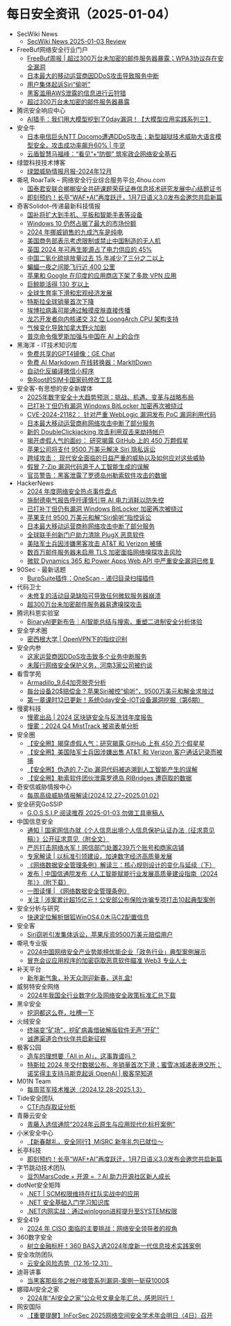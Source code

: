 # 每日安全资讯（2025-01-04）

- SecWiki News
  - [SecWiki News 2025-01-03 Review](http://www.sec-wiki.com/?2025-01-03)
- FreeBuf网络安全行业门户
  - [FreeBuf周报 | 超过300万台未加密的邮件服务器暴露；WPA3协议存在安全漏洞](https://www.freebuf.com/news/419036.html)
  - [日本最大的移动运营商因DDoS攻击导致服务中断](https://www.freebuf.com/news/418992.html)
  - [用户集体起诉Siri“偷听”](https://www.freebuf.com/news/418989.html)
  - [黑客滥用AWS泄露的信息进行云狩猎](https://www.freebuf.com/news/418985.html)
  - [超过300万台未加密的邮件服务器暴露](https://www.freebuf.com/news/418975.html)
- 腾讯安全响应中心
  - [AI猎手：我们用大模型挖到了0day漏洞！【大模型应用实践系列三】](https://security.tencent.com/index.php/blog/msg/212)
- 安全牛
  - [日本电信巨头NTT Docomo遭遇DDoS攻击；新型越狱技术威胁大语言模型安全，攻击成功率飙升60% | 牛览](https://www.aqniu.com/homenews/107815.html)
  - [云盾智慧马福峰：“看见”+“防御” 筑牢政企网络安全基石](https://www.aqniu.com/homenews/107814.html)
- 绿盟科技技术博客
  - [绿盟威胁情报月报-2024年12月](https://blog.nsfocus.net/2024-12/)
- 嘶吼 RoarTalk – 网络安全行业综合服务平台,4hou.com
  - [国泰君安联合梆梆安全共研课题荣获证券信息技术研究发展中心结题证书](https://www.4hou.com/posts/omJL)
  - [即刻预约！长亭“WAF+AI”再度跃迁，1月7日语义3.0发布会邀您共启新篇](https://www.4hou.com/posts/qo8y)
- 奇客Solidot–传递最新科技情报
  - [国补将扩大到手机、平板和智能手表等设备](https://www.solidot.org/story?sid=80236)
  - [Windows 10 仍然占据了最大的市场份额](https://www.solidot.org/story?sid=80235)
  - [2024 年挪威销售的九成汽车是纯电](https://www.solidot.org/story?sid=80234)
  - [美国商务部表示考虑限制或禁止中国制造的无人机](https://www.solidot.org/story?sid=80233)
  - [英国 2024 年可再生能源占了电力供应的 45%](https://www.solidot.org/story?sid=80232)
  - [中国二氧化硫排放量过去 15 年减少了三分之二以上](https://www.solidot.org/story?sid=80231)
  - [蝙蝠一夜之间能飞行近 400 公里](https://www.solidot.org/story?sid=80230)
  - [苹果和 Google 在印度的应用商店下架了多款 VPN 应用](https://www.solidot.org/story?sid=80229)
  - [巨鲸能活得 130 岁以上](https://www.solidot.org/story?sid=80228)
  - [全球生育率下滑和宏观经济发展](https://www.solidot.org/story?sid=80227)
  - [特斯拉全球销量首次下降](https://www.solidot.org/story?sid=80226)
  - [埃博拉病毒可能通过触摸皮肤直接传播](https://www.solidot.org/story?sid=80225)
  - [龙芯开发者向内核递交 32 位 LoongArch CPU 架构支持](https://www.solidot.org/story?sid=80224)
  - [气候变化导致加拿大野火加剧](https://www.solidot.org/story?sid=80223)
  - [普京命令俄罗斯加强与中国在 AI 上的合作](https://www.solidot.org/story?sid=80222)
- 黑海洋 - IT技术知识库
  - [免费共享的GPT4镜像：GE Chat](https://www.upx8.com/4634)
  - [免费 AI Markdown 在线转换器：MarkItDown](https://www.upx8.com/4632)
  - [自动化反编译微信小程序](https://www.upx8.com/4631)
  - [免Root的SIM卡国家码修改工具](https://www.upx8.com/4630)
- 安全客-有思想的安全新媒体
  - [2025年数字安全十大趋势预测：挑战、机遇、变革与战略布局](https://www.anquanke.com/post/id/303249)
  - [已打补丁但仍有漏洞 Windows BitLocker 加密再次被绕过](https://www.anquanke.com/post/id/303246)
  - [CVE-2024-21182： 针对严重 WebLogic 漏洞发布 PoC 漏洞利用代码](https://www.anquanke.com/post/id/303243)
  - [日本最大移动运营商称网络攻击中断了部分服务](https://www.anquanke.com/post/id/303240)
  - [新的 DoubleClickjacking 攻击利用双击来劫持帐户](https://www.anquanke.com/post/id/303236)
  - [揭开虚假人气的面纱： 研究揭露 GitHub 上的 450 万颗假星](https://www.anquanke.com/post/id/303233)
  - [苹果公司将支付 9500 万美元解决 Siri 隐私诉讼](https://www.anquanke.com/post/id/303230)
  - [跨域攻击： 现代安全面临的日益严重的威胁以及如何应对这些威胁](https://www.anquanke.com/post/id/303227)
  - [假冒 7-Zip 漏洞代码源于人工智能生成的误解](https://www.anquanke.com/post/id/303224)
  - [官员警告：黑客泄露了罗德岛州勒索软件攻击的数据](https://www.anquanke.com/post/id/303221)
- HackerNews
  - [2024 年度网络安全热点事件盘点](https://hackernews.cc/archives/56638)
  - [施耐德电气报告呼吁谨慎引导 AI 电力消耗以防失控](https://hackernews.cc/archives/56680)
  - [已打补丁但仍有漏洞 Windows BitLocker 加密再次被绕过](https://hackernews.cc/archives/56678)
  - [苹果支付 9500 万美元和解“Siri偷听”指控诉讼](https://hackernews.cc/archives/56675)
  - [日本最大移动运营商称网络攻击中断了部分服务](https://hackernews.cc/archives/56673)
  - [全球联手创新门户助力清除 PlugX 恶意软件](https://hackernews.cc/archives/56670)
  - [美陆军士兵因涉嫌黑客攻击 AT&T 和 Verizon 被捕](https://hackernews.cc/archives/56667)
  - [数百万邮件服务器未启用 TLS 加密面临网络嗅探攻击风险](https://hackernews.cc/archives/56654)
  - [微软 Dynamics 365 和 Power Apps Web API 中严重安全漏洞已修复](https://hackernews.cc/archives/56651)
- 90Sec - 最新话题
  - [BurpSuite插件：OneScan - 递归目录扫描插件](https://forum.90sec.com/t/topic/2484)
- 代码卫士
  - [未修复的活动目录缺陷可导致任何微软服务器崩溃](https://mp.weixin.qq.com/s?__biz=MzI2NTg4OTc5Nw==&mid=2247521970&idx=1&sn=cf8414d224a047b09b82ccc71c0bfd45&chksm=ea94a7d8dde32ece57198f26c255a55e071ccc22267f8b6b4136710a05abf4c36d72802473f6&scene=58&subscene=0#rd)
  - [超300万台未加密邮件服务器易遭嗅探攻击](https://mp.weixin.qq.com/s?__biz=MzI2NTg4OTc5Nw==&mid=2247521970&idx=2&sn=d8fc7b5707e715de0adff99af1f5b4f8&chksm=ea94a7d8dde32ece2b673b62f19f7fb4ed8be4e9c375e2a46b7520bf2899b001bda32dbcff45&scene=58&subscene=0#rd)
- 腾讯科恩实验室
  - [BinaryAI更新布告｜AI智能总结与搜索，重塑二进制安全分析体验](https://mp.weixin.qq.com/s?__biz=MzU1MjgwNzc4Ng==&mid=2247512586&idx=1&sn=bdb8398acb5fda964f6a2c5dd2a1ac51&chksm=fbfe8e0fcc8907197cd246821a3a7d69b1905dba4e8c51184e7c3bc5faacd9c05898b316d00c&scene=58&subscene=0#rd)
- 安全学术圈
  - [密西根大学 | OpenVPN下的指纹识别](https://mp.weixin.qq.com/s?__biz=MzU5MTM5MTQ2MA==&mid=2247491520&idx=1&sn=f3bacbb23ae0aece8dec75f687816b13&chksm=fe2ee04bc959695d4b77fe314173c1efea4d13849e9b908fbceed0d0cd4649082bc8c2132ff4&scene=58&subscene=0#rd)
- 安全内参
  - [这家运营商因DDoS攻击致多个业务中断服务](https://mp.weixin.qq.com/s?__biz=MzI4NDY2MDMwMw==&mid=2247513421&idx=1&sn=1021bf5b69e0338bd3b7d152d1001878&chksm=ebfaf26ddc8d7b7b4eee60640cf203868304940ee9bee33820b1942d82b05922dae65f47abd4&scene=58&subscene=0#rd)
  - [未履行网络安全保护义务，河南3家公司被约谈](https://mp.weixin.qq.com/s?__biz=MzI4NDY2MDMwMw==&mid=2247513421&idx=2&sn=e980287ad4e51a4924b3a9fa72bf1439&chksm=ebfaf26ddc8d7b7b6447a91d582d309c4f6c1342a946e014b7a6460a62507d08b6725c65346f&scene=58&subscene=0#rd)
- 看雪学苑
  - [Armadillo_9.64加壳脱壳分析](https://mp.weixin.qq.com/s?__biz=MjM5NTc2MDYxMw==&mid=2458588040&idx=1&sn=c401466ae78ba69aa089efcce6117344&chksm=b18c230286fbaa14cee6fc3ae311a6df0915e382932ad14ada113e6aeb3cb07f71303ddd1562&scene=58&subscene=0#rd)
  - [每台设备20$赔偿金？苹果Siri被控“偷听”，9500万美元和解金求放过](https://mp.weixin.qq.com/s?__biz=MjM5NTc2MDYxMw==&mid=2458588040&idx=2&sn=b3e772502339bb7312abd3962a759f9d&chksm=b18c230286fbaa14f9a99454800b0e6519b27e93e3d7f4215a83559fb158f691b3c65eb6b873&scene=58&subscene=0#rd)
  - [第一章课时12已更新！系统0day安全-IOT设备漏洞挖掘（第6期）](https://mp.weixin.qq.com/s?__biz=MjM5NTc2MDYxMw==&mid=2458588040&idx=3&sn=c54a81adfa6bf7c53845b3652106407a&chksm=b18c230286fbaa1426c7e84fac1daa652e1df3e517dd4f8b403adb7f5e797f0fac9181d0e6fb&scene=58&subscene=0#rd)
- 慢雾科技
  - [慢雾出品 | 2024 区块链安全与反洗钱年度报告](https://mp.weixin.qq.com/s?__biz=MzU4ODQ3NTM2OA==&mid=2247500805&idx=1&sn=7f4ea46ba38fef5f4805be8c35db6f8d&chksm=fddeba82caa9339497a4e60abf815845c887d151bf3016d50ed1ec0c9c46f7192baec1374f91&scene=58&subscene=0#rd)
  - [慢雾：2024 Q4 MistTrack 被盗表单分析](https://mp.weixin.qq.com/s?__biz=MzU4ODQ3NTM2OA==&mid=2247500805&idx=2&sn=be253330d0da176f82c8c2db7821ea12&chksm=fddeba82caa933941c30351bfa9a34776e0c8413939a57714795dedb6661c8ba9973f1309914&scene=58&subscene=0#rd)
- 安全圈
  - [【安全圈】揭穿虚假人气：研究揭露 GitHub 上有 450 万个假星星](https://mp.weixin.qq.com/s?__biz=MzIzMzE4NDU1OQ==&mid=2652067112&idx=1&sn=425e0c2e12fd7778269f7fa579522d47&chksm=f36e7968c419f07e35b42cc902697e4cfd76a13a6536a8a32ff9dfe128b2e939352bece6b075&scene=58&subscene=0#rd)
  - [【安全圈】美国陆军士兵因涉嫌出售 AT&T 和 Verizon 客户通话记录而被捕](https://mp.weixin.qq.com/s?__biz=MzIzMzE4NDU1OQ==&mid=2652067112&idx=2&sn=80ba8f697fada6825cb2276649351bf5&chksm=f36e7968c419f07e8331e5a011a4413155e434ec9da6f8423820229453f38304d2451a43ead1&scene=58&subscene=0#rd)
  - [【安全圈】伪造的 7-Zip 漏洞代码被追溯到人工智能产生的误解](https://mp.weixin.qq.com/s?__biz=MzIzMzE4NDU1OQ==&mid=2652067112&idx=3&sn=7e0c3ed063040f28dd8bb8c3ead818df&chksm=f36e7968c419f07e6117e2802423856581ea51449912efb9ef7a18550dc27bba052d7d7128e0&scene=58&subscene=0#rd)
  - [【安全圈】勒索软件团伙泄露罗德岛 RIBridges 遭窃取的数据](https://mp.weixin.qq.com/s?__biz=MzIzMzE4NDU1OQ==&mid=2652067112&idx=4&sn=93ea0083002288cd3c773772b6ffad0e&chksm=f36e7968c419f07eeb8dc876fc3fe31731e266fe325fa7b7b3648eca88d299819e6e838c3df8&scene=58&subscene=0#rd)
- 奇安信威胁情报中心
  - [每周高级威胁情报解读(2024.12.27~2025.01.02)](https://mp.weixin.qq.com/s?__biz=MzI2MDc2MDA4OA==&mid=2247513560&idx=1&sn=b1e2d9bc860d51ad2568faaa7a5a6adb&chksm=ea6642afdd11cbb94bb6c468d57895a3fb674473163b7fbf9dbde50eada2511ef3c022e3cd6a&scene=58&subscene=0#rd)
- 安全研究GoSSIP
  - [G.O.S.S.I.P 阅读推荐 2025-01-03 勿做工具审稿人](https://mp.weixin.qq.com/s?__biz=Mzg5ODUxMzg0Ng==&mid=2247499525&idx=1&sn=7e0889586db3aed500c7524d2135c439&chksm=c063d1dcf71458cacfafb6eb645843679134604db5e2827ab09f1634ea243ee652525833b959&scene=58&subscene=0#rd)
- 中国信息安全
  - [通知 | 国家网信办就《个人信息出境个人信息保护认证办法（征求意见稿）》公开征求意见（附全文）](https://mp.weixin.qq.com/s?__biz=MzA5MzE5MDAzOA==&mid=2664233842&idx=1&sn=36a6cd37d73e7c4db1ae35f9228631c9&chksm=8b59f98bbc2e709d4c3dc54abd782fc828e65171b4c076141b59ad4a11fe950094eee0ed06e6&scene=58&subscene=0#rd)
  - [严厉打击网络水军！网信部门处置239万个账号和商家店铺](https://mp.weixin.qq.com/s?__biz=MzA5MzE5MDAzOA==&mid=2664233842&idx=2&sn=8ee7d703dc817b95626bad6b45a9a9af&chksm=8b59f98bbc2e709d4d28a87d30e11fc97bafabad60452986ebf499683274a87e249323851b76&scene=58&subscene=0#rd)
  - [专家解读 | 以标准引领建设，加速数字经济高质量发展](https://mp.weixin.qq.com/s?__biz=MzA5MzE5MDAzOA==&mid=2664233842&idx=3&sn=f6a400c589cf44d17086c681aa25456c&chksm=8b59f98bbc2e709d86aeaa6309de5f5455ac47bcb2dffcbee23e63da39cfc83cbbbe70a692fc&scene=58&subscene=0#rd)
  - [《网络数据安全管理条例》解读三：核心规则设计的变化与延续（下）](https://mp.weixin.qq.com/s?__biz=MzA5MzE5MDAzOA==&mid=2664233842&idx=4&sn=d35650085d9519ebea2db923ee239410&chksm=8b59f98bbc2e709d7c619001f14eeae674b4ed3b00c2f8d05b161e8617c0385ad5dd4e7f374e&scene=58&subscene=0#rd)
  - [发布 | 中国信通院发布《人工智能赋能行业发展高质量建设指南（2024年）》（附下载）](https://mp.weixin.qq.com/s?__biz=MzA5MzE5MDAzOA==&mid=2664233842&idx=5&sn=0b34cd568052cd8befe9e5bb50e0aa5b&chksm=8b59f98bbc2e709d9c56e41fc7acfce6a71980a0319bbda4d222028a5c536040994543e51830&scene=58&subscene=0#rd)
  - [一图读懂 | 《网络数据安全管理条例》](https://mp.weixin.qq.com/s?__biz=MzA5MzE5MDAzOA==&mid=2664233842&idx=6&sn=9dfae255ce63234f0e3fad2869cdec80&chksm=8b59f98bbc2e709dadc93b85351b773e3cef5e31680ff6c38acc725c2873db00315b9c6e060a&scene=58&subscene=0#rd)
  - [关注 | 涉案累计超15亿元！公安部公布保险诈骗专项打击10起典型案例](https://mp.weixin.qq.com/s?__biz=MzA5MzE5MDAzOA==&mid=2664233842&idx=7&sn=8df0e7986a06a8e3b23cef04187513c5&chksm=8b59f98bbc2e709dfcbabe561a420ea3c881fad762a2ef50a6a327568f7273e305a2919e39e7&scene=58&subscene=0#rd)
- 安全分析与研究
  - [快速定位解析银狐WinOS4.0木马C2配置信息](https://mp.weixin.qq.com/s?__biz=MzA4ODEyODA3MQ==&mid=2247489809&idx=1&sn=55cb4a40bd8a8210432e81d285c6e9ce&chksm=902fb639a7583f2f6f887ec48a78bd99a20a5a8a55ed9d6e8f994c81e57356c5e733340a2746&scene=58&subscene=0#rd)
- 安全客
  - [Siri窃听引发集体诉讼，苹果斥资9500万美元赔偿用户](https://mp.weixin.qq.com/s?__biz=MzA5ODA0NDE2MA==&mid=2649787696&idx=1&sn=ea2f9e10e14547933467edfa7fb9767e&chksm=8893bd5fbfe43449d695846a129567646d0e906b8d1a3a32a1a07ceef04e23a607225f4054c1&scene=58&subscene=0#rd)
- 嘶吼专业版
  - [2024中国网络安全产业势能榜优能企业「政务行业」典型案例展示](https://mp.weixin.qq.com/s?__biz=MzI0MDY1MDU4MQ==&mid=2247580607&idx=1&sn=db2bca4ce29877a692891c1bbc7193a0&chksm=e9146b85de63e293f0a4648b7af021890c11564318deaac92cb7d88500b193f9b5c76f948541&scene=58&subscene=0#rd)
  - [冒充会议应用程序的加密窃取恶意软件瞄准 Web3 专业人士](https://mp.weixin.qq.com/s?__biz=MzI0MDY1MDU4MQ==&mid=2247580607&idx=2&sn=10ada78214e70c6f1985fdf417fd885e&chksm=e9146b85de63e293d3afcd244c1205a9fb5f9a1da49bd01e3234507e542aea379adcc571b452&scene=58&subscene=0#rd)
- 补天平台
  - [新年新气象，补天众测迎新春，送礼盒!](https://mp.weixin.qq.com/s?__biz=MzI2NzY5MDI3NQ==&mid=2247507178&idx=1&sn=66ddf9ae0fdb57cfcba4779d0a2a2e42&chksm=eaf994a6dd8e1db0d7294ab1d2f989aef49cfc3ee15312bee18ca2b5f32c3103c46c7dc3510b&scene=58&subscene=0#rd)
- 威努特安全网络
  - [2024年我国全行业数字化及网络安全政策标准汇总下载](https://mp.weixin.qq.com/s?__biz=MzAwNTgyODU3NQ==&mid=2651130106&idx=1&sn=a8a6ceb0bf11ca5eb70a3e6c42c9a141&chksm=80e7124ab7909b5c5aee15ab95d2aafe8b4027410dfd0626ce3666b31b30f3948d39c3c88953&scene=58&subscene=0#rd)
- 黑伞安全
  - [挖洞都这么卷，吐槽一下](https://mp.weixin.qq.com/s?__biz=MzU0MzkzOTYzOQ==&mid=2247489572&idx=1&sn=0433f21d2190f94c89b4e861445a896d&chksm=fb02957ccc751c6ae2789a70ec8eb93f6e395ead35a629648b03f9edeb157a88bb0c12b79abf&scene=58&subscene=0#rd)
- 火绒安全
  - [终端变“矿场”，挖矿病毒借破解版软件无声“开矿”](https://mp.weixin.qq.com/s?__biz=MzI3NjYzMDM1Mg==&mid=2247521420&idx=1&sn=42c9999b8f605d1c8708c4291f1c8eb9&chksm=eb704ab3dc07c3a58e1be9fb38da299b5182df850dd7c20a7567c3e843db9cd78dfb364d37be&scene=58&subscene=0#rd)
  - [诚邀渠道合作伙伴共启新征程](https://mp.weixin.qq.com/s?__biz=MzI3NjYzMDM1Mg==&mid=2247521420&idx=2&sn=344bc9fc6a347fb3b2ad110893e29d2a&chksm=eb704ab3dc07c3a5ca684dea866863c9ecc60a674cb8abd3aa627b4c21aa2fcdb358c7e179f9&scene=58&subscene=0#rd)
- 极客公园
  - [造车的理想要「All in AI」，这事靠谱吗？](https://mp.weixin.qq.com/s?__biz=MTMwNDMwODQ0MQ==&mid=2653071471&idx=1&sn=7c143b204dcc270b3b8cb95973679abf&chksm=7e57d5d949205ccf4608038da87cd0457a24c376e039b595cd36957e216eccc101d6d2aeba6c&scene=58&subscene=0#rd)
  - [特斯拉 2024 年交付数据公布，年销量首次下滑；蜜雪冰城递表港交所；诺奖得主支持马斯克起诉 OpenAI | 极客早知道](https://mp.weixin.qq.com/s?__biz=MTMwNDMwODQ0MQ==&mid=2653071454&idx=1&sn=9896a3de351aa86ace3bc64b6e369857&chksm=7e57d5e849205cfe421b8da75e702a324555b646caccb562c98c24801560ca2481e0acb0ce8c&scene=58&subscene=0#rd)
- M01N Team
  - [每周蓝军技术推送（2024.12.28-2025.1.3）](https://mp.weixin.qq.com/s?__biz=MzkyMTI0NjA3OA==&mid=2247493953&idx=1&sn=70161150d1b98a9e809dec67ee1aa6af&chksm=c1842950f6f3a04693bb92555c31010400dec533e321b8a39ddd09240d7fca2123ce9ea9c9d7&scene=58&subscene=0#rd)
- Tide安全团队
  - [CTF内存取证分析](https://mp.weixin.qq.com/s?__biz=Mzg2NTA4OTI5NA==&mid=2247519162&idx=1&sn=3b94e0cea3cc0ad094a93cf56c558227&chksm=ce5da9dbf92a20cde9f6e61396dcdf02cd6b504c6ea1ebb3eabcbbded3eecbf70131524c3da0&scene=58&subscene=0#rd)
- 青藤云安全
  - [青藤入选信通院“2024年云原生与应用现代化标杆案例”](https://mp.weixin.qq.com/s?__biz=MzAwNDE4Mzc1NA==&mid=2650849904&idx=1&sn=999b1a3e103a53f6a94431d6b2ecc7ef&chksm=80dba1d5b7ac28c33de292d9f978277f26ba3d144e4c752c60762b89b120f2f8bba1c08c9bc6&scene=58&subscene=0#rd)
- 小米安全中心
  - [【新春献礼，安全同行】MiSRC 新年礼包已就位～](https://mp.weixin.qq.com/s?__biz=MzI2NzI2OTExNA==&mid=2247517741&idx=1&sn=9fd0415c8322a179f964ca8d760b7e73&chksm=ea83a0b8ddf429ae0b6fb8e669839f5813213b448d1ae9e8c8b80c39d5aefce8a5669d59475c&scene=58&subscene=0#rd)
- 长亭科技
  - [即刻预约！长亭“WAF+AI”再度跃迁，1月7日语义3.0发布会邀您共启新篇](https://mp.weixin.qq.com/s?__biz=MzIwNDA2NDk5OQ==&mid=2651388677&idx=1&sn=0ad88f1f453f3601ca280f2617402133&chksm=8d398a8dba4e039b51be2c407db0c392bdf5fe0c78967696a4cfc4f95cd38ab9087280b9c661&scene=58&subscene=0#rd)
- 字节跳动技术团队
  - [豆包MarsCode + 开源 = ？AI 助力开源社区新人成长](https://mp.weixin.qq.com/s?__biz=MzI1MzYzMjE0MQ==&mid=2247512671&idx=1&sn=577515d8a1835ce14d36c542877fcc0c&chksm=e9d379bddea4f0aba92526ec9ff399971aa0dc48b26c5082bb780d20cb361a5b3ac70a2909e5&scene=58&subscene=0#rd)
- dotNet安全矩阵
  - [.NET | SCM权限维持在红队实战中的应用](https://mp.weixin.qq.com/s?__biz=MzUyOTc3NTQ5MA==&mid=2247497904&idx=1&sn=5676b3ef2333f9be869e7dc21307792d&chksm=fa59565dcd2edf4be0b35b741fa9a4b4dbd4be86619166bdea6914cccb838683a372a1bb147c&scene=58&subscene=0#rd)
  - [.NET 安全基础入门学习知识库](https://mp.weixin.qq.com/s?__biz=MzUyOTc3NTQ5MA==&mid=2247497904&idx=2&sn=61a5bdf88a5c2fc13ab523c2e1c67798&chksm=fa59565dcd2edf4b4fe8e515d445ae0e9c44a4dd8f50ade42e52f4213f43c5be7421252d562c&scene=58&subscene=0#rd)
  - [.NET内网实战：通过winlogon进程提升至SYSTEM权限](https://mp.weixin.qq.com/s?__biz=MzUyOTc3NTQ5MA==&mid=2247497904&idx=3&sn=a96c395b5d6cbca3fd017deb36ba2f37&chksm=fa59565dcd2edf4b5f7d694a7eb8cc7ba650d4a8ca2e0298d920d35675711c9336b54f6db77b&scene=58&subscene=0#rd)
- 安全419
  - [2024 年 CISO 面临的主要挑战：网络安全领导者的视角](https://mp.weixin.qq.com/s?__biz=MzUyMDQ4OTkyMg==&mid=2247546342&idx=1&sn=7a31ba9572efd2f73bf0527091df42e7&chksm=f9ebeb4bce9c625d409ce10d04d6e8a89ca42277c9af9817a6399944c2673b1026af990e7b89&scene=58&subscene=0#rd)
- 360数字安全
  - [树立金融标杆！360 BAS入选2024年度新一代信息技术实践案例](https://mp.weixin.qq.com/s?__biz=MzA4MTg0MDQ4Nw==&mid=2247577785&idx=1&sn=bae3fe7d9dcfe2197c6833a61bc7869b&chksm=9f8d20b1a8faa9a7ed83e73906e0212d045ac6fa87aa97a08a3442eb40735e6f51eaf7fc60ef&scene=58&subscene=0#rd)
- 安全攻防团队
  - [​云安全风险态势（12.16-12.31）](https://mp.weixin.qq.com/s?__biz=MzkzNTI4NjU1Mw==&mid=2247485027&idx=1&sn=8c038faf3c09491a722d180ba3bba0fc&chksm=c2b10415f5c68d03f37f9f87a588ae00dde38302ae4ba6205d5999e063a3fed10ccc5ee9daef&scene=58&subscene=0#rd)
- 迪哥讲事
  - [当黑客那些年之帐户接管系列漏洞-案例一斩获1000$](https://mp.weixin.qq.com/s?__biz=MzIzMTIzNTM0MA==&mid=2247496735&idx=1&sn=05050cc8b07c9a49333af1d0dbd6d2e2&chksm=e8a5fe7cdfd2776ab0338be789f2f5be122c6e4e10945d24ffb5dbd8b288ff43bd987855a64c&scene=58&subscene=0#rd)
- 娜璋AI安全之家
  - [2024年“AI安全之家”公众号文章全年汇总，感恩同行！](https://mp.weixin.qq.com/s?__biz=Mzg5MTM5ODU2Mg==&mid=2247501144&idx=1&sn=1abe9b45e80865187147130c24e7ea68&chksm=cfcf7595f8b8fc83ac28ab8cb46ce7ac6d1f9505d12dc32fc93bd30ea99d5171aec6ba825f6a&scene=58&subscene=0#rd)
- 网安国际
  - [【重要提醒】InForSec 2025网络空间安全学术年会明日（4日）召开](https://mp.weixin.qq.com/s?__biz=MzA4ODYzMjU0NQ==&mid=2652317250&idx=1&sn=474605f018251348e4f433a0239f5017&chksm=8bc4bbccbcb332da52461e7a5641b093f67b40c1cae3ee1bb8d6418898b2b902d26b4f28105d&scene=58&subscene=0#rd)
